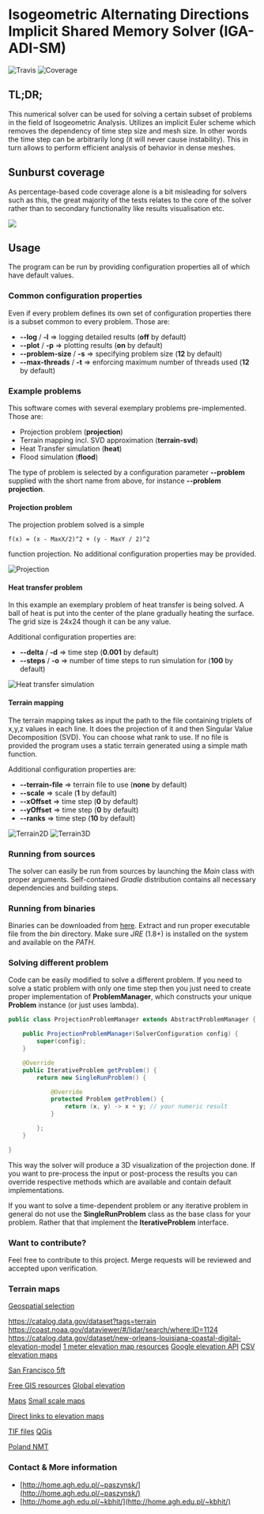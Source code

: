 # Isogeometric Alternating Directions Implicit Shared Memory Solver (IGA-ADI-SM)
![Travis](https://travis-ci.org/kboom/iga-adi-sm.svg?branch=master)
![Coverage](https://codecov.io/gh/kboom/iga-adi-sm/branch/master/graph/badge.svg)

## TL;DR;

This numerical solver can be used for solving a certain subset of problems
in the field of Isogeometric Analysis. Utilizes an implicit Euler scheme which removes the dependency of time step size and mesh size.
In other words the time step can be arbitrarily long (it will never cause instability).
This in turn allows to perform efficient analysis of behavior in dense meshes.

## Sunburst coverage

As percentage-based code coverage alone is a bit misleading for solvers such as this,
the great majority of the tests relates to the core of the solver rather than to secondary functionality like results visualisation etc.

![](https://codecov.io/gh/kboom/iga-adi-sm/commit/fb59eb31a2f0808c4caf9e19a6fbdeca3fc6ca60/graphs/sunburst.svg)


## Usage

The program can be run by providing configuration properties all of which have default values. 

### Common configuration properties

Even if every problem defines its own set of configuration properties
there is a subset common to every problem. Those are:

- **--log** / **-l** => logging detailed results (**off** by default)
- **--plot** / **-p** => plotting results (**on** by default)
- **--problem-size** / **-s** => specifying problem size (**12** by default)
- **--max-threads** / **-t** => enforcing maximum number of threads used (**12** by default)


### Example problems

This software comes with several exemplary problems pre-implemented.
Those are:
- Projection problem (**projection**)
- Terrain mapping incl. SVD approximation (**terrain-svd**)
- Heat Transfer simulation (**heat**)
- Flood simulation (**flood**)

The type of problem is selected by a configuration parameter **--problem**
supplied with the short name from above, for instance **--problem projection**.

#### Projection problem

The projection problem solved is a simple 
```
f(x) = (x - MaxX/2)^2 + (y - MaxY / 2)^2
```
function projection. No additional configuration properties may be provided.

![Projection](docs/projection.png)

#### Heat transfer problem

In this example an exemplary problem of heat transfer is being solved. 
A ball of heat is put into the center of the plane gradually heating the surface. 
The grid size is 24x24 though it can be any value.

Additional configuration properties are:
- **--delta** / **-d** => time step (**0.001** by default)
- **--steps** / **-o** => number of time steps to run simulation for (**100** by default)

![Heat transfer simulation](docs/heat.gif)


#### Terrain mapping

The terrain mapping takes as input the path to the file containing triplets of x,y,z values in each line.
It does the projection of it and then Singular Value Decomposition (SVD). You can choose what rank to use.
If no file is provided the program uses a static terrain generated using a simple math function.

Additional configuration properties are:
- **--terrain-file** => terrain file to use (**none** by default)
- **--scale** => scale (**1** by default)
- **--xOffset** => time step (**0** by default)
- **--yOffset** => time step (**0** by default)
- **--ranks** => time step (**10** by default)

![Terrain2D](docs/terrain2d.png)
![Terrain3D](docs/terrain3d.png)

### Running from sources

The solver can easily be run from sources by launching the *Main* class with proper arguments.
Self-contained *Gradle* distribution contains all necessary dependencies and building steps.

### Running from binaries

Binaries can be downloaded from [here](https://github.com/kboom/iga-adi-sm/tree/master/dist).
Extract and run proper executable file from the *bin* directory.
Make sure *JRE* (1.8+) is installed on the system and available on the *PATH*.


### Solving different problem

Code can be easily modified to solve a different problem. 
If you need to solve a static problem with only one time step then you just need to create proper implementation of **ProblemManager**,
which constructs your unique **Problem** instance (or just uses lambda).


```java
public class ProjectionProblemManager extends AbstractProblemManager {

    public ProjectionProblemManager(SolverConfiguration config) {
        super(config);
    }

    @Override
    public IterativeProblem getProblem() {
        return new SingleRunProblem() {

            @Override
            protected Problem getProblem() {
                return (x, y) -> x + y; // your numeric result
            }

        };
    }

}
```
This way the solver will produce a 3D visualization of the projection done.
If you want to pre-process the input or post-process the results you can override respective methods which are available and contain default implementations.

If you want to solve a time-dependent problem or any iterative problem in general do not use the **SingleRunProblem** class as the base class for your problem.
Rather that that implement the **IterativeProblem** interface.

### Want to contribute?

Feel free to contribute to this project. Merge requests will be reviewed and accepted upon verification.

### Terrain maps

[Geospatial selection](http://srtm.csi.cgiar.org/SELECTION/inputCoord.asp)

https://catalog.data.gov/dataset?tags=terrain
https://coast.noaa.gov/dataviewer/#/lidar/search/where:ID=1124
https://catalog.data.gov/dataset/new-orleans-louisiana-coastal-digital-elevation-model
[1 meter elevation map resources](https://thor-f5.er.usgs.gov/ngtoc/metadata/waf/elevation/1_meter/img/)
[Google elevation API](https://developers.google.com/maps/documentation/elevation/start)
[CSV elevation maps](https://catalog.data.gov/dataset?tags=elevation&res_format=CSV)


[San Francisco 5ft](https://data.sfgov.org/api/views/mi5i-wqjv/rows.csv?accessType=DOWNLOAD)


[Free GIS resources](https://freegisdata.rtwilson.com/)
[Global elevation](http://srtm.csi.cgiar.org/)

[Maps](http://www.naturalearthdata.com/downloads/)
[Small scale maps](https://nationalmap.gov/small_scale/atlasftp.html)


[Direct links to elevation maps](https://nationalmap.gov/small_scale/atlasftp.html#elevhii)



[TIF files](http://www.cgiar-csi.org/data/srtm-90m-digital-elevation-database-v4-1#download)
[QGis](https://qgis.org/pl/site/)

[Poland NMT](http://www.codgik.gov.pl/index.php/darmowe-dane/nmt-100.html)


### Contact & More information

* [http://home.agh.edu.pl/~paszynsk/](http://home.agh.edu.pl/~paszynsk/)
* [http://home.agh.edu.pl/~kbhit/](http://home.agh.edu.pl/~kbhit/)



